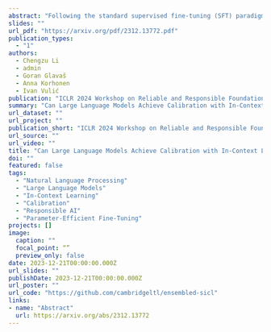 ```yaml
---
abstract: "Following the standard supervised fine-tuning (SFT) paradigm, in-context learning (ICL) has become an efficient approach propelled by the recent advancements in large language models (LLMs), yielding promising performance across various tasks in few-shot data setups. However, both paradigms are prone to suffer from the critical problem of overconfidence (i.e., miscalibration), especially in such limited data setups. In this work, we deliver an in-depth analysis of the behavior across different choices of learning methods from the perspective of both performance and calibration, as well as their interplay. Through extensive controlled experiments, we find that simultaneous gains for both task performance and calibration are difficult to achieve, and the problem of miscalibration exists across all learning methods in low-resource scenarios. To address this challenging trade-off between performance and calibration, we then investigate the potential of self-ensembling techniques applied at different modeling stages (e.g., variations of in-context examples or variations in prompts or different ensembling strategies). We justify the feasibility of self-ensembling on SFT in addition to ICL, to make the predictions more calibrated and have comparable or even better performance. Our work sheds light on which learning paradigm to choose and how to enhance both task performance and calibration of LLMs."
slides: ""
url_pdf: "https://arxiv.org/pdf/2312.13772.pdf"
publication_types:
  - "1"
authors:
  - Chengzu Li
  - admin
  - Goran Glavaš
  - Anna Korhonen
  - Ivan Vulić
publication: "ICLR 2024 Workshop on Reliable and Responsible Foundation Models"
summary: "Can Large Language Models Achieve Calibration with In-Context Learning?"
url_dataset: ""
url_project: ""
publication_short: "ICLR 2024 Workshop on Reliable and Responsible Foundation Models"
url_source: ""
url_video: ""
title: "Can Large Language Models Achieve Calibration with In-Context Learning?"
doi: ""
featured: false
tags: 
  - "Natural Language Processing"
  - "Large Language Models"
  - "In-Context Learning"
  - "Calibration"
  - "Responsible AI"
  - "Parameter-Efficient Fine-Tuning"
projects: []
image:
  caption: ""
  focal_point: “”
  preview_only: false
date: 2023-12-21T00:00:00.000Z
url_slides: ""
publishDate: 2023-12-21T00:00:00.000Z
url_poster: ""
url_code: "https://github.com/cambridgeltl/ensembled-sicl"
links:
- name: "Abstract"
  url: https://arxiv.org/abs/2312.13772
---
```

